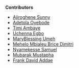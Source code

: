 **Contributors**

<!-- prettier-ignore-start -->

- [Ajiroghene Sunny](https://github.com/Ajioz)
- [Adetola Oyebode](https://github.com/ybdtola)
- [Timi Ambaye](https://github.com/itstimiking)
- [Uchenna Egbo](https://github.com/yuhcee)
- [MaryBlessing Umeh](https://github.com/marybngozi)
- [Mehelo Mbialeu Brice Dimitri](https://github.com/lovehope5)
- [Nyamekesse Samuel](https://github.com/Nyamekesse)
- [Mubarak Mustapha](https://github.com/mako-commits)
- [Frank David Addae](https://github.com/frankdavid-addae)